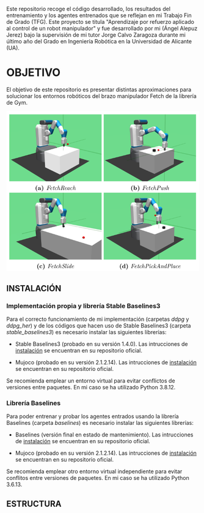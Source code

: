 Este repositorio recoge el código desarrollado, los resultados del entrenamiento y los agentes entrenados que se reflejan en mi Trabajo Fin de Grado (TFG). Este proyecto se titula "Aprendizaje por refuerzo aplicado al control de un robot manipulador" y fue desarrollado por mi (Ángel Alepuz Jerez) bajo la supervisión de mi tutor Jorge Calvo Zaragoza durante mi último año del Grado en Ingeniería Robótica en la Universidad de Alicante (UA).

# OBJETIVO

El objetivo de este repositorio es presentar distintas aproximaciones para solucionar los entornos robóticos del brazo manipulador Fetch de la librería de Gym.

![envs](https://raw.githubusercontent.com/Alepuzzz/rl-fetch-envs/master/images/envs.png)


## INSTALACIÓN

### Implementación propia y librería Stable Baselines3

Para el correcto funcionamiento de mi implementación (carpetas _ddpg_ y _ddpg\_her_) y de los códigos que hacen uso de Stable Baselines3 (carpeta _stable\_baselines3_) es necesario instalar las siguientes librerías:

- Stable Baselines3 (probado en su versión 1.4.0). Las intrucciones de [instalación](https://github.com/DLR-RM/stable-baselines3) se encuentran en su repositorio oficial.

- Mujoco (probado en su versión 2.1.2.14). Las intrucciones de [instalación](https://github.com/openai/mujoco-py) se encuentran en su repositorio oficial.

Se recomienda emplear un entorno virtual para evitar conflictos de versiones entre paquetes. En mi caso se ha utilizado Python 3.8.12.

### Librería Baselines

Para poder entrenar y probar los agentes entrados usando la librería Baselines (carpeta _baselines_) es necesario instalar las siguientes librerías:

- Baselines (versión final en estado de mantenimiento). Las intrucciones de [instalación](https://github.com/openai/baselines) se encuentran en su repositorio oficial.

- Mujoco (probado en su versión 2.1.2.14). Las intrucciones de [instalación](https://github.com/openai/mujoco-py) se encuentran en su repositorio oficial.

Se recomienda emplear otro entorno virtual independiente para evitar conflitos entre versiones de paquetes. En mi caso se ha utilizado Python 3.6.13.


## ESTRUCTURA



